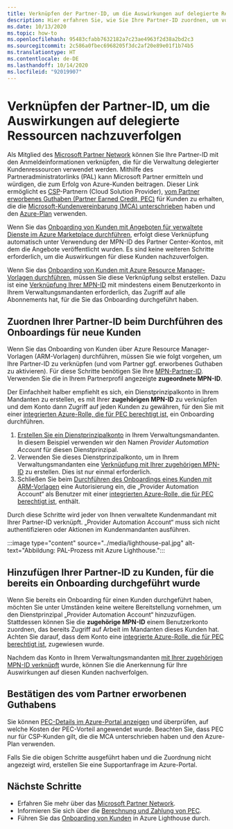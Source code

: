 ```yaml
---
title: Verknüpfen der Partner-ID, um die Auswirkungen auf delegierte Ressourcen nachzuverfolgen
description: Hier erfahren Sie, wie Sie Ihre Partner-ID zuordnen, um vom Partner erworbenes Guthaben (Partner Earned Credit, PEC) für Kundenressourcen zu erhalten, die Sie über Azure Lighthouse verwalten.
ms.date: 10/13/2020
ms.topic: how-to
ms.openlocfilehash: 95483cfabb7632182a7c23ae4963f2d38a2bd2c3
ms.sourcegitcommit: 2c586a0fbec6968205f3dc2af20e89e01f1b74b5
ms.translationtype: HT
ms.contentlocale: de-DE
ms.lasthandoff: 10/14/2020
ms.locfileid: "92019907"
---
```

# <a name="link-your-partner-id-to-track-your-impact-on-delegated-resources"></a>Verknüpfen der Partner-ID, um die Auswirkungen auf delegierte Ressourcen nachzuverfolgen 

Als Mitglied des [Microsoft Partner Network](https://partner.microsoft.com/) können Sie Ihre Partner-ID mit den Anmeldeinformationen verknüpfen, die für die Verwaltung delegierter Kundenressourcen verwendet werden. Mithilfe des Partneradministratorlinks (PAL) kann Microsoft Partner ermitteln und würdigen, die zum Erfolg von Azure-Kunden beitragen. Dieser Link ermöglicht es [CSP](/partner-center/csp-overview)-Partnern (Cloud Solution Provider), [vom Partner erworbenes Guthaben (Partner Earned Credit, PEC)](/partner-center/partner-earned-credit) für Kunden zu erhalten, die die [Microsoft-Kundenvereinbarung (MCA) unterschrieben](/partner-center/confirm-customer-agreement) haben und den [Azure-Plan](/partner-center/azure-plan-get-started) verwenden.

Wenn Sie das [Onboarding von Kunden mit Angeboten für verwaltete Dienste im Azure Marketplace durchführen](publish-managed-services-offers.md), erfolgt diese Verknüpfung automatisch unter Verwendung der MPN-ID des Partner Center-Kontos, mit dem die Angebote veröffentlicht wurden. Es sind keine weiteren Schritte erforderlich, um die Auswirkungen für diese Kunden nachzuverfolgen.

Wenn Sie das [Onboarding von Kunden mit Azure Resource Manager-Vorlagen durchführen](onboard-customer.md), müssen Sie diese Verknüpfung selbst erstellen. Dazu ist eine [Verknüpfung Ihrer MPN-ID](../../cost-management-billing/manage/link-partner-id.md) mit mindestens einem Benutzerkonto in Ihrem Verwaltungsmandanten erforderlich, das Zugriff auf alle Abonnements hat, für die Sie das Onboarding durchgeführt haben.

## <a name="associate-your-partner-id-when-you-onboard-new-customers"></a>Zuordnen Ihrer Partner-ID beim Durchführen des Onboardings für neue Kunden

Wenn Sie das Onboarding von Kunden über Azure Resource Manager-Vorlagen (ARM-Vorlagen) durchführen, müssen Sie wie folgt vorgehen, um Ihre Partner-ID zu verknüpfen (und vom Partner ggf. erworbenes Guthaben zu aktivieren). Für diese Schritte benötigen Sie Ihre [MPN-Partner-ID](/partner-center/partner-center-account-setup#locate-your-mpn-id). Verwenden Sie die in Ihrem Partnerprofil angezeigte **zugeordnete MPN-ID**.

Der Einfachheit halber empfiehlt es sich, ein Dienstprinzipalkonto in Ihrem Mandanten zu erstellen, es mit Ihrer **zugehörigen MPN-ID** zu verknüpfen und dem Konto dann Zugriff auf jeden Kunden zu gewähren, für den Sie mit einer [integrierten Azure-Rolle, die für PEC berechtigt ist](/partner-center/azure-roles-perms-pec), ein Onboarding durchführen.

1. [Erstellen Sie ein Dienstprinzipalkonto](../../active-directory/develop/howto-authenticate-service-principal-powershell.md) in Ihrem Verwaltungsmandanten. In diesem Beispiel verwenden wir den Namen *Provider Automation Account* für diesen Dienstprinzipal.
1. Verwenden Sie dieses Dienstprinzipalkonto, um in Ihrem Verwaltungsmandanten eine [Verknüpfung mit Ihrer zugehörigen MPN-ID](../../cost-management-billing/manage/link-partner-id.md#link-to-a-partner-id) zu erstellen. Dies ist nur einmal erforderlich.
1. Schließen Sie beim [Durchführen des Onboardings eines Kunden mit ARM-Vorlagen](onboard-customer.md) eine Autorisierung ein, die „Provider Automation Account“ als Benutzer mit einer [integrierten Azure-Rolle, die für PEC berechtigt ist](/partner-center/azure-roles-perms-pec), enthält.

Durch diese Schritte wird jeder von Ihnen verwaltete Kundenmandant mit Ihrer Partner-ID verknüpft. „Provider Automation Account“ muss sich nicht authentifizieren oder Aktionen im Kundenmandanten ausführen.

:::image type="content" source="../media/lighthouse-pal.jpg" alt-text="Abbildung: PAL-Prozess mit Azure Lighthouse.":::

## <a name="add-your-partner-id-to-previously-onboarded-customers"></a>Hinzufügen Ihrer Partner-ID zu Kunden, für die bereits ein Onboarding durchgeführt wurde

Wenn Sie bereits ein Onboarding für einen Kunden durchgeführt haben, möchten Sie unter Umständen keine weitere Bereitstellung vornehmen, um den Dienstprinzipal „Provider Automation Account“ hinzuzufügen. Stattdessen können Sie die **zugehörige MPN-ID** einem Benutzerkonto zuordnen, das bereits Zugriff auf Arbeit im Mandanten dieses Kunden hat. Achten Sie darauf, dass dem Konto eine [integrierte Azure-Rolle, die für PEC berechtigt ist](/partner-center/azure-roles-perms-pec), zugewiesen wurde.

Nachdem das Konto in Ihrem Verwaltungsmandanten [mit Ihrer zugehörigen MPN-ID verknüpft](../../cost-management-billing/manage/link-partner-id.md#link-to-a-partner-id) wurde, können Sie die Anerkennung für Ihre Auswirkungen auf diesen Kunden nachverfolgen.

## <a name="confirm-partner-earned-credit"></a>Bestätigen des vom Partner erworbenen Guthabens

Sie können [PEC-Details im Azure-Portal anzeigen](/partner-center/partner-earned-credit-explanation#azure-cost-management) und überprüfen, auf welche Kosten der PEC-Vorteil angewendet wurde. Beachten Sie, dass PEC nur für CSP-Kunden gilt, die die MCA unterschrieben haben und den Azure-Plan verwenden.

Falls Sie die obigen Schritte ausgeführt haben und die Zuordnung nicht angezeigt wird, erstellen Sie eine Supportanfrage im Azure-Portal.

## <a name="next-steps"></a>Nächste Schritte

- Erfahren Sie mehr über das [Microsoft Partner Network](/partner-center/mpn-overview).
- Informieren Sie sich über die [Berechnung und Zahlung von PEC](/partner-center/partner-earned-credit-explanation).
- Führen Sie das [Onboarding von Kunden](onboard-customer.md) in Azure Lighthouse durch.